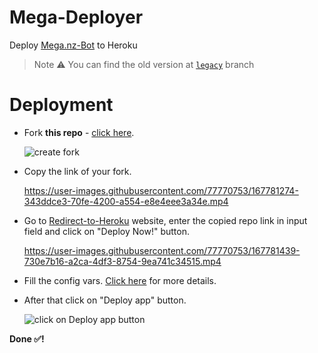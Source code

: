 # Mega-Deployer

Deploy [Mega.nz-Bot](https://github.com/Itz-fork/Mega.nz-Bot) to Heroku

> Note ⚠️
> You can find the old version at [`legacy`](https://github.com/Itz-fork/X-Bin-Patch/tree/legacy) branch


# Deployment

- Fork **this repo** - [click here](https://github.com/Itz-fork/X-Bin-Patch/fork).

  ![create fork](https://user-images.githubusercontent.com/77770753/167780790-ab07f59e-d5e4-4dd1-9160-72b1fddf060d.png)


- Copy the link of your fork.

  https://user-images.githubusercontent.com/77770753/167781274-343ddce3-70fe-4200-a554-e8e4eee3a34e.mp4


- Go to [Redirect-to-Heroku](https://itz-fork.github.io/Redirect-to-Heroku) website, enter the copied repo link in input field and click on "Deploy Now!" button.

  https://user-images.githubusercontent.com/77770753/167781439-730e7b16-a2ca-4df3-8754-9ea741c34515.mp4


- Fill the config vars. [Click here](https://github.com/Itz-fork/Mega.nz-Bot#config-vars) for more details.

- After that click on "Deploy app" button.

  ![click on  Deploy app  button](https://user-images.githubusercontent.com/77770753/167781821-a9b0df9f-3e45-48b5-9104-ee033ef8421d.png)



**Done ✅!**
